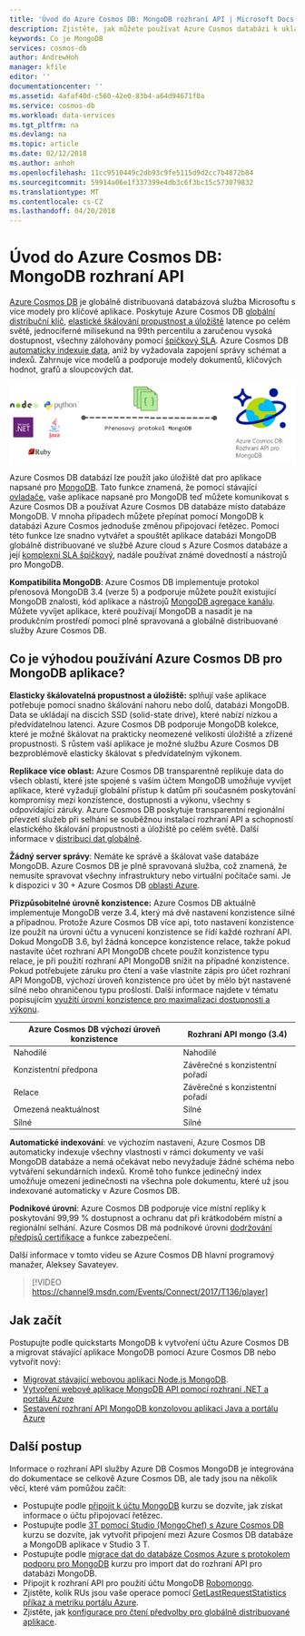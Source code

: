 ```yaml
---
title: 'Úvod do Azure Cosmos DB: MongoDB rozhraní API | Microsoft Docs'
description: Zjistěte, jak můžete používat Azure Cosmos databázi k ukládání a dotaz ohromné objemy dokumentů JSON s nízkou latencí pomocí Oblíbené MongoDB rozhraní API operačních systémů.
keywords: Co je MongoDB
services: cosmos-db
author: AndrewHoh
manager: kfile
editor: ''
documentationcenter: ''
ms.assetid: 4afaf40d-c560-42e0-83b4-a64d94671f0a
ms.service: cosmos-db
ms.workload: data-services
ms.tgt_pltfrm: na
ms.devlang: na
ms.topic: article
ms.date: 02/12/2018
ms.author: anhoh
ms.openlocfilehash: 11cc9510449c2db93c9fe5115d9d2cc7b4872b84
ms.sourcegitcommit: 59914a06e1f337399e4db3c6f3bc15c573079832
ms.translationtype: MT
ms.contentlocale: cs-CZ
ms.lasthandoff: 04/20/2018
---
```

# <a name="introduction-to-azure-cosmos-db-mongodb-api"></a>Úvod do Azure Cosmos DB: MongoDB rozhraní API

[Azure Cosmos DB](../cosmos-db/introduction.md) je globálně distribuovaná databázová služba Microsoftu s více modely pro klíčové aplikace. Poskytuje Azure Cosmos DB [globální distribuční klíč](distribute-data-globally.md), [elastické škálování propustnost a úložiště](partition-data.md) latence po celém světě, jednociferné milisekund na 99th percentilu a zaručenou vysoká dostupnost, všechny zálohovány pomocí [špičkový SLA](https://azure.microsoft.com/support/legal/sla/cosmos-db/). Azure Cosmos DB [automaticky indexuje data](http://www.vldb.org/pvldb/vol8/p1668-shukla.pdf), aniž by vyžadovala zapojení správy schémat a indexů. Zahrnuje více modelů a podporuje modely dokumentů, klíčových hodnot, grafů a sloupcových dat. 

![Azure Cosmos DB: MongoDB rozhraní API](./media/mongodb-introduction/cosmosdb-mongodb.png) 

Azure Cosmos DB databází lze použít jako úložiště dat pro aplikace napsané pro [MongoDB](https://docs.mongodb.com/manual/introduction/). Tato funkce znamená, že pomocí stávající [ovladače](https://docs.mongodb.org/ecosystem/drivers/), vaše aplikace napsané pro MongoDB teď můžete komunikovat s Azure Cosmos DB a používat Azure Cosmos DB databáze místo databáze MongoDB. V mnoha případech můžete přepínat pomocí MongoDB k databázi Azure Cosmos jednoduše změnou připojovací řetězec. Pomocí této funkce lze snadno vytvářet a spouštět aplikace databázi MongoDB globálně distribuované ve službě Azure cloud s Azure Cosmos databáze a její [komplexní SLA špičkový](https://azure.microsoft.com/support/legal/sla/cosmos-db), nadále používat známé dovedností a nástrojů pro MongoDB.

**Kompatibilita MongoDB**: Azure Cosmos DB implementuje protokol přenosová MongoDB 3.4 (verze 5) a podporuje můžete použít existující MongoDB znalosti, kód aplikace a nástrojů [MongoDB agregace kanálu](mongodb-feature-support.md#aggregation-pipeline). Můžete vyvíjet aplikace, které používají MongoDB a nasadit je na produkčním prostředí pomocí plně spravovaná a globálně distribuované služby Azure Cosmos DB.

## <a name="what-is-the-benefit-of-using-azure-cosmos-db-for-mongodb-applications"></a>Co je výhodou používání Azure Cosmos DB pro MongoDB aplikace?

**Elasticky škálovatelná propustnost a úložiště:** splňují vaše aplikace potřebuje pomocí snadno škálování nahoru nebo dolů, databázi MongoDB. Data se ukládají na discích SSD (solid-state drive), které nabízí nízkou a předvídatelnou latenci. Azure Cosmos DB podporuje MongoDB kolekce, které je možné škálovat na prakticky neomezené velikosti úložiště a zřízené propustnosti. S růstem vaší aplikace je možné službu Azure Cosmos DB bezproblémově elasticky škálovat s předvídatelným výkonem. 

**Replikace více oblast:** Azure Cosmos DB transparentně replikuje data do všech oblastí, které jste spojené s vaším účtem MongoDB umožňuje vyvíjet aplikace, které vyžadují globální přístup k datům při současném poskytování kompromisy mezi konzistence, dostupnosti a výkonu, všechny s odpovídající záruky. Azure Cosmos DB poskytuje transparentní regionální převzetí služeb při selhání se souběžnou instalací rozhraní API a schopností elastického škálování propustnosti a úložiště po celém světě. Další informace v [distribuci dat globálně](distribute-data-globally.md).

**Žádný server správy**: Nemáte ke správě a škálovat vaše databáze MongoDB. Azure Cosmos DB je plně spravovaná služba, což znamená, že nemusíte spravovat všechny infrastruktury nebo virtuální počítače sami. Je k dispozici v 30 + Azure Cosmos DB [oblasti Azure](https://azure.microsoft.com/regions/services/).

**Přizpůsobitelné úrovně konzistence:** Azure Cosmos DB aktuálně implementuje MongoDB verze 3.4, který má dvě nastavení konzistence silné a případnou. Protože Azure Cosmos DB více api, toto nastavení konzistence lze použít na úrovni účtu a vynucení konzistence se řídí každé rozhraní API. Dokud MongoDB 3.6, byl žádná koncepce konzistence relace, takže pokud nastavíte účet rozhraní API MongoDB chcete použít konzistence typu relace, je při použití rozhraní API MongoDB snížit na případné konzistence. Pokud potřebujete záruku pro čtení a vaše vlastníte zápis pro účet rozhraní API MongoDB, výchozí úroveň konzistence pro účet by mělo být nastavené silné nebo ohraničenou typu prošlostí. Další informace najdete v tématu popisujícím [využití úrovní konzistence pro maximalizaci dostupnosti a výkonu](consistency-levels.md).

| Azure Cosmos DB výchozí úroveň konzistence |   Rozhraní API mongo (3.4) |
|---|---|
|Nahodilé| Nahodilé |
|Konzistentní předpona| Závěrečné s konzistentní pořadí |
|Relace| Závěrečné s konzistentní pořadí |
|Omezená neaktuálnost| Silné |
| Silné | Silné |

**Automatické indexování**: ve výchozím nastavení, Azure Cosmos DB automaticky indexuje všechny vlastnosti v rámci dokumenty ve vaší MongoDB databáze a nemá očekávat nebo nevyžaduje žádné schéma nebo vytváření sekundárních indexů. Kromě toho funkce jedinečný index umožňuje omezení jedinečnosti na všechna pole dokumentu, které už jsou indexované automaticky v Azure Cosmos DB.

**Podnikové úrovni**: Azure Cosmos DB podporuje více místní repliky k poskytování 99,99 % dostupnost a ochranu dat při krátkodobém místní a regionální selhání. Azure Cosmos DB má podnikové úrovni [dodržování předpisů certifikace](https://www.microsoft.com/trustcenter) a funkce zabezpečení. 

Další informace v tomto videu se Azure Cosmos DB hlavní programový manažer, Aleksey Savateyev.

> [!VIDEO https://channel9.msdn.com/Events/Connect/2017/T136/player]
> 

## <a name="how-to-get-started"></a>Jak začít

Postupujte podle quickstarts MongoDB k vytvoření účtu Azure Cosmos DB a migrovat stávající aplikace MongoDB pomocí Azure Cosmos DB nebo vytvořit nový:

* [Migrovat stávající webovou aplikaci Node.js MongoDB](create-mongodb-nodejs.md).
* [Vytvoření webové aplikace MongoDB API pomocí rozhraní .NET a portálu Azure](create-mongodb-dotnet.md)
* [Sestavení rozhraní API MongoDB konzolovou aplikaci Java a portálu Azure](create-mongodb-java.md)

## <a name="next-steps"></a>Další postup

Informace o rozhraní API služby Azure DB Cosmos MongoDB je integrována do dokumentace se celkově Azure Cosmos DB, ale tady jsou na několik věcí, které vám pomůžou začít:

* Postupujte podle [připojit k účtu MongoDB](connect-mongodb-account.md) kurzu se dozvíte, jak získat informace o účtu připojovací řetězec.
* Postupujte podle [3T pomocí Studio (MongoChef) s Azure Cosmos DB](mongodb-mongochef.md) kurzu se dozvíte, jak vytvořit připojení mezi Azure Cosmos DB databáze a MongoDB aplikace v Studio 3 T.
* Postupujte podle [migrace dat do databáze Cosmos Azure s protokolem podporu pro MongoDB](mongodb-migrate.md) kurzu pro import dat do rozhraní API pro databázi MongoDB.
* Připojit k rozhraní API pro použití účtu MongoDB [Robomongo](mongodb-robomongo.md).
* Zjistěte, kolik RUs jsou vaše operace pomocí [GetLastRequestStatistics příkaz a metriku portálu Azure](set-throughput.md#GetLastRequestStatistics).
* Zjistěte, jak [konfigurace pro čtení předvolby pro globálně distribuované aplikace](../cosmos-db/tutorial-global-distribution-mongodb.md).
